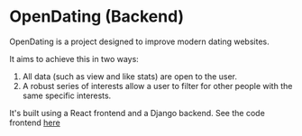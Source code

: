 # OpenDating (Backend)

OpenDating is a project designed to improve modern dating websites. 

It aims to achieve this in two ways:
1. All data (such as view and like stats) are open to the user. 
2. A robust series of interests allow a user to filter for other people with the same specific interests. 

It's built using a React frontend and a Django backend. See the code frontend [here](https://github.com/Sharkgrammer/OpenDating)
